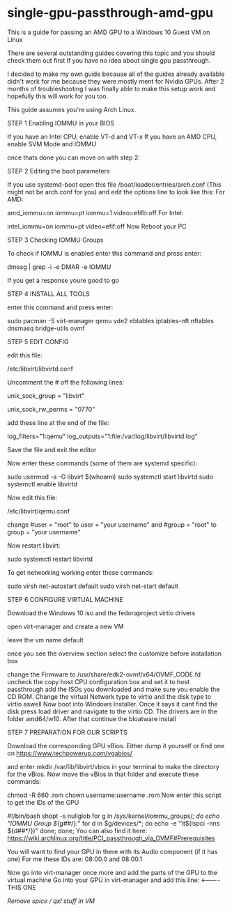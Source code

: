 # single-gpu-passthrough-amd-gpu
This is a guide for passing an AMD GPU to a Windows 10 Guest VM on Linux

There are several outstanding guides covering this topic and you should check them out first If you have no idea about single gpu passthrough.

I decided to make my own guide because all of the guides already available didn't work for me because they were mostly ment for Nvidia GPUs.
After 2 months of troubleshooting I was finally able to make this setup work and hopefully this will work for you too.

This guide assumes you're using Arch Linux.

STEP 1 Enabling IOMMU in your BIOS

If you have an Intel CPU, enable VT-d and VT-x
If you have an AMD CPU, enable SVM Mode and IOMMU

once thats done you can move on with step 2:

STEP 2 Editing the boot parameters

If you use systemd-boot open this file /boot/loader/entries/arch.conf (This might not be arch.conf for you)
and edit the options line to look like this:
For AMD:

amd_iommu=on iommu=pt iommu=1 video=efifb:off
For Intel:

intel_iommu=on iommu=pt video=efif:off
Now Reboot your PC

STEP 3 Checking IOMMU Groups

To check if IOMMU is enabled enter this command and press enter:

dmesg | grep -i -e DMAR -e IOMMU

If you get a response youre good to go

STEP 4 INSTALL ALL TOOLS

enter this command and press enter:

sudo pacman -S virt-manager qemu vde2 ebtables iptables-nft nftables dnsmasq bridge-utils ovmf

STEP 5 EDIT CONFIG

edit this file:

/etc/libvirt/libvirtd.conf

Uncomment the # off the following lines:

unix_sock_group = "libvirt"

unix_sock_rw_perms = "0770"

add these line at the end of the file:

log_filters="1:qemu"
log_outputs="1:file:/var/log/libvirt/libvirtd.log"

Save the file and exit the editor

Now enter these commands (some of them are systemd specific):

sudo usermod -a -G libvirt $(whoami)
sudo systemctl start libvirtd
sudo systemctl enable libvirtd

Now edit this file:

/etc/libvirt/qemu.conf

change
#user = "root" to user = "your username"
and
#group = "root" to group = "your username"

Now restart libvirt:

sudo systemctl restart libvirtd

To get networking working enter these commands:

sudo virsh net-autostart default
sudo virsh net-start default

STEP 6 CONFIGURE VIRTUAL MACHINE

Download the Windows 10 iso and the fedoraproject virtio drivers

open virt-manager and create a new VM

leave the vm name default

once you see the overview section select the customize before installation box

change the Firmware to /usr/share/edk2-ovmf/x64/OVMF_CODE.fd
uncheck the copy host CPU configuration box and set it to host passthrough
add the ISOs you downloaded and make sure you enable the CD ROM.
Change the virtual Network type to virtio and the disk type to virtio aswell
Now boot into Windows Installer. Once it says it cant find the disk press load driver and navigate to the virtio CD. The drivers are in the folder amd64/w10.
After that continue the bloatware install

STEP 7 PREPARATION FOR OUR SCRIPTS

Download the corresponding GPU vBios.
Either dump it yourself or find one on https://www.techpowerup.com/vgabios/

and enter mkdir /var/lib/libvirt/vbios in your terminal to make the directory for the vBios.
Now move the vBios in that folder and execute these commands:

chmod -R 660 <ROMFILE>.rom
chown username:username <ROMFILE>.rom
Now enter this script to get the IDs of the GPU

#!/bin/bash
shopt -s nullglob
for g in /sys/kernel/iommu_groups/*; do
    echo "IOMMU Group ${g##*/}:"
    for d in $g/devices/*; do
        echo -e "\t$(lspci -nns ${d##*/})"
    done;
done;
    You can also find it here:
    https://wiki.archlinux.org/title/PCI_passthrough_via_OVMF#Prerequisites

  You will want to find your GPU in there with its Audio component (if it has one)
  For me these IDs are:
  08:00.0
  and
  08:00.1
  
  Now go into virt-manager once more and add the parts of the GPU to the virtual machine
  Go into your GPU in virt-manager and add this line:
  <source>
  <rom file="/var/lib/libvirt/vbios/GPU.rom"/>    <----THIS ONE
  <address type="pci" domain="0x0000" bus="0x06" slot="0x00" function="0x0"/>
  
  Remove spice / qxl stuff in VM
